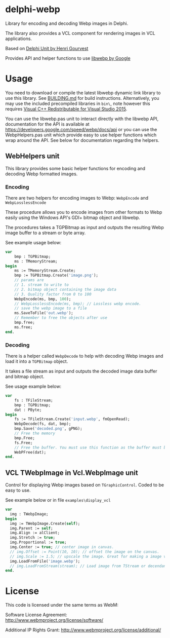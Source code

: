 # delphi-webp

Library for encoding and decoding Webp images in Delphi.

The library also provides a VCL component for rendering images in VCL applications.

Based on [Delphi Unit by Henri Gourvest](https://code.google.com/archive/p/delphi-webp/source/default/source)

Provides API and helper functions to use [libwebp by Google](https://developers.google.com/speed/webp/docs/api)

# Usage

You need to download or compile the latest libwebp dynamic link library to use this library. See [BUILDING.md](/BUILDING.md) for build instructions. Alternatively, you may use the included precompiled libraries in `bin\`, note however this requires [Visual C++ Redistributable for Visual Studio 2015](https://www.microsoft.com/en-us/download/details.aspx?id=48145).

You can use the libwebp.pas unit to interact directly with the libwebp API, documentation for the API is available at https://developers.google.com/speed/webp/docs/api or you can use the WebpHelpers.pas unit which provide easy to use helper functions which wrap around the API. See below for documentation regarding the helpers.

## WebHelpers unit

This library provides some basic helper functions for encoding and decoding Webp formatted images.

### Encoding
There are two helpers for encoding images to Webp: `WebpEncode` and `WebpLosslessEncode`

These procedure allows you to encode images from other formats to Webp easily using the Windows API's GDI+ bitmap object and libwebp.

The procedures takes a TGPBitmap as input and outputs the resulting Webp image buffer to a stream or byte array.

See example usage below:

```pascal
var 
    bmp : TGPBitmap;
    ms : TMemoryStream;
begin
    ms := TMemoryStream.Create;
    bmp := TGPBitmap.Create('image.png');
    // params are 
    // 1. stream to write to
    // 2. bitmap object containing the image data
    // 3. Quality factor from 0 to 100
    WebpEncode(ms, bmp, 100);
    // WebpLosslessEncode(ms, bmp); // Lossless webp encode.
    // save the webp image to a file
    ms.SaveToFile('out.webp');
    // Remember to free the objects after use
    bmp.free;
    ms.free;
end.
```

### Decoding
There is a helper called `WebpDecode` to help with decoding Webp images and load it into a `TGPBitmap` object.

It takes a file stream as input and outputs the decoded image data buffer and bitmap object.

See usage example below:
```pascal
var
    fs : TFileStream;
    bmp : TGPBitmap;
    dat : PByte;
begin
    fs := TFileStream.Create('input.webp', fmOpenRead);
    WebpDecode(fs, dat, bmp);
    bmp.Save('decoded.png', gPNG);
    // Free the memory
    bmp.Free;
    fs.Free;
    // Free the buffer. You must use this function as the buffer must be free'd by the libwebp dll.
    WebPFree(dat);
end.
```

## VCL TWebpImage in Vcl.WebpImage unit

Control for displaying Webp images based on `TGraphicControl`. Coded to be easy to use. 

See example below or in file `examples\display_vcl`

```pascal
var
  img : TWebpImage;
begin
  img := TWebpImage.Create(self);
  img.Parent := self;
  img.Align := alClient;
  img.Stretch := true;
  img.Proportional := true;
  img.Center := true; // center image in canvas.
  // img.Offset := Point(10, 10); // offset the image on the canvas.
  // img.Scale := 1.5; // upscale the image. Great for making a image viewer.
  img.LoadFromFile('image.webp');
  // img.LoadFromStream(stream); // Load image from TStream or decendant
end.
```

# License
This code is licensed under the same terms as WebM:

Software License Agreement:  http://www.webmproject.org/license/software/

Additional IP Rights Grant:  http://www.webmproject.org/license/additional/
